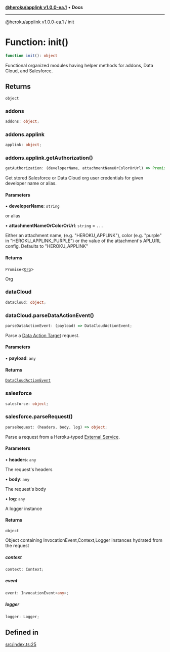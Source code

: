 [**@heroku/applink v1.0.0-ea.1**](../README.md) • **Docs**

***

[@heroku/applink v1.0.0-ea.1](../README.md) / init

# Function: init()

```ts
function init(): object
```

Functional organized modules having helper methods for addons, Data Cloud, and Salesforce.

## Returns

`object`

### addons

```ts
addons: object;
```

### addons.applink

```ts
applink: object;
```

### addons.applink.getAuthorization()

```ts
getAuthorization: (developerName, attachmentNameOrColorOrUrl) => Promise<Org>;
```

Get stored Salesforce or Data Cloud org user credentials for given developer name or alias.

#### Parameters

• **developerName**: `string`

or alias

• **attachmentNameOrColorOrUrl**: `string` = `...`

Either an attachment name, (e.g. "HEROKU_APPLINK"), color (e.g. "purple" in "HEROKU_APPLINK_PURPLE") or the value of the attachment's API_URL config. Defaults to "HEROKU_APPLINK"

#### Returns

`Promise`\<[`Org`](../interfaces/Org.md)\>

Org

### dataCloud

```ts
dataCloud: object;
```

### dataCloud.parseDataActionEvent()

```ts
parseDataActionEvent: (payload) => DataCloudActionEvent;
```

Parse a [Data Action Target](https://help.salesforce.com/s/articleView?id=sf.c360_a_create_a_data_action_target_of_webhook_type.htm&type=5) request.

#### Parameters

• **payload**: `any`

#### Returns

[`DataCloudActionEvent`](../interfaces/DataCloudActionEvent.md)

### salesforce

```ts
salesforce: object;
```

### salesforce.parseRequest()

```ts
parseRequest: (headers, body, log) => object;
```

Parse a request from a Heroku-typed [External Service](https://help.salesforce.com/s/articleView?id=sf.external_services.htm&type=5).

#### Parameters

• **headers**: `any`

The request's headers

• **body**: `any`

The request's body

• **log**: `any`

A logger instance

#### Returns

`object`

Object containing InvocationEvent,Context,Logger instances hydrated from the request

##### context

```ts
context: Context;
```

##### event

```ts
event: InvocationEvent<any>;
```

##### logger

```ts
logger: Logger;
```

## Defined in

[src/index.ts:25](https://github.com/heroku/heroku-applink-nodejs/blob/2642d389dda315880ee5a3612d84ccbd71f43b77/src/index.ts#L25)
